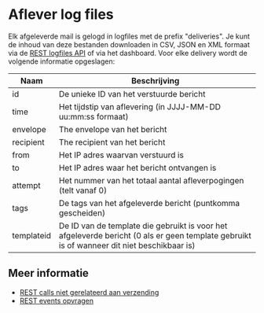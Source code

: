 # Aflever log files

Elk afgeleverde mail is gelogd in logfiles met de prefix "deliveries".
Je kunt de inhoud van deze bestanden downloaden in CSV, JSON en XML formaat
via de [REST logfiles API](rest-logfiles) of via het dashboard.
Voor elke delivery wordt de volgende informatie opgeslagen:

| Naam       | Beschrijving                                                                                                                               |
| ---------- | ------------------------------------------------------------------------------------------------------------------------------------------ |
| id         | De unieke ID van het verstuurde bericht                                                                                                    |
| time       | Het tijdstip van aflevering (in JJJJ-MM-DD uu:mm:ss formaat)                                                                               |
| envelope   | The envelope van het bericht                                                                                                               |
| recipient  | The recipient van het bericht                                                                                                              |
| from       | Het IP adres waarvan verstuurd is                                                                                                          |
| to         | Het IP adres waar het bericht ontvangen is                                                                                                 |
| attempt    | Het nummer van het totaal aantal afleverpogingen (telt vanaf 0)                                                                            |
| tags       | De tags van het afgeleverde bericht (puntkomma gescheiden)                                                                                 |
| templateid | De ID van de template die gebruikt is voor het afgeleverde bericht (0 als er geen template gebruikt is of wanneer dit niet beschikbaar is) |

## Meer informatie

* [REST calls niet gerelateerd aan verzending](./rest-other-calls)
* [REST events opvragen](./rest-events)
